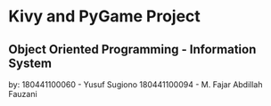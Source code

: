 # Kivy and PyGame Project
## Object Oriented Programming - Information System

by:
180441100060 - Yusuf Sugiono
180441100094 - M. Fajar Abdillah Fauzani
